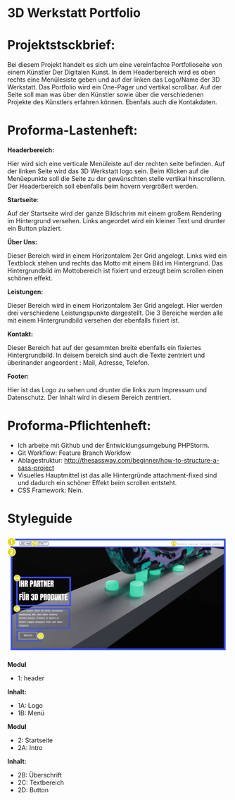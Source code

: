 # 3D Werkstatt Portfolio
 
# Projektstsckbrief:
 
Bei diesem Projekt handelt es sich um eine vereinfachte Portfolioseite von einem Künstler Der Digitalen Kunst.
In dem Headerbereich wird es oben rechts eine Menülesiste geben und auf der linken das Logo/Name der 3D Werkstatt.
Das Portfolio wird ein One-Pager und vertikal scrollbar.
Auf der Seite soll man was über den Künstler sowie über die verschiedenen Projekte des Künstlers erfahren können. 
Ebenfals auch die Kontakdaten.
 
# Proforma-Lastenheft:
      
**Headerbereich:**
 
Hier wird sich eine verticale Menüleiste auf der rechten seite befinden.
Auf der linken Seite wird das 3D Werkstatt logo sein.
Beim Klicken auf die Menüepunkte soll die Seite zu der gewünschten stelle vertikal hinscrollenn.
Der Headerbereich soll ebenfalls beim hovern vergrößert werden.
     
**Startseite**:

Auf der Startseite wird der ganze Bildschrim mit einem großem Rendering im Hintergrund versehen.
Links angeordet wird ein kleiner Text und drunter ein Button plaziert.
     
**Über Uns:**

Dieser Bereich wird in einem Horizontalem 2er Grid angelegt.
Links wird ein Textblock stehen und rechts das Motto mit einem Bild im Hintergrund.
Das Hintergrundbild im Mottobereich ist fixiert und erzeugt beim scrollen einen schönen effekt.
     
**Leistungen:**

Dieser Bereich wird in einem Horizontalem 3er Grid angelegt.
Hier werden drei verschiedene Leistungspunkte dargestellt.
Die 3 Bereiche werden alle mit einem Hintergrundbild versehen der ebenfalls fixiert ist.
     
**Kontakt:**

Dieser Bereich hat auf der gesammten breite ebenfalls ein fixiertes Hintergrundbild.
In deisem bereich sind auch die Texte zentriert und überinander angeordent : Mail, Adresse, Telefon.
     
**Footer:**

Hier ist das Logo zu sehen und drunter die links zum Impressum und Datenschutz.
Der Inhalt wird in diesem Bereich zentriert.
     
# Proforma-Pflichtenheft:
 
- Ich arbeite mit Github und der Entwicklungsumgebung PHPStorm.
- Git Workflow: Feature Branch Workfow
- Ablagestruktur: http://thesassway.com/beginner/how-to-structure-a-sass-project
- Visuelles Hauptmittel ist das alle Hintergründe attachment-fixed sind und dadurch ein schöner Effekt beim scrollen entsteht.
- CSS Framework: Nein.

# Styleguide

![Styleguide-Image](https://github.com/PaulFurmaniak/frontend-projekt/blob/master/Styleguide.jpg)

**Modul**
* 1: header

**Inhalt:**
* 1A: Logo 
* 1B: Menü 

**Modul**
* 2: Startseite
* 2A: Intro 

**Inhalt:**
* 2B: Überschrift
* 2C: Textbereich
* 2D: Button
